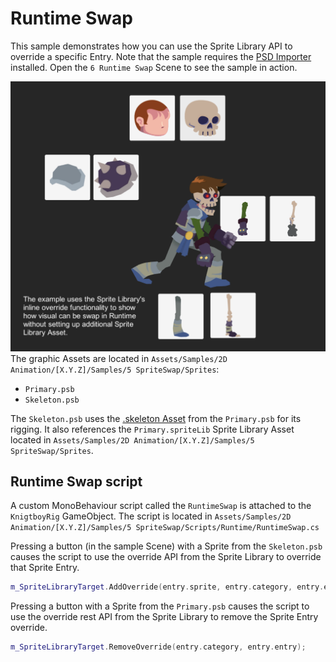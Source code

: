 # Runtime Swap
This sample demonstrates how you can use the Sprite Library API to override a specific Entry. Note that the sample requires the [PSD Importer](https://docs.unity3d.com/Packages/com.unity.2d.psdimporter@latest) installed. Open the `6 Runtime Swap` Scene to see the sample in action.

![](images/2D-animation-samples-runtimeswap.png)
The graphic Assets are located in `Assets/Samples/2D Animation/[X.Y.Z]/Samples/5 SpriteSwap/Sprites`:

- `Primary.psb`
- `Skeleton.psb`

The `Skeleton.psb` uses the [.skeleton Asset](https://docs.unity3d.com/Packages/com.unity.2d.psdimporter@latest/index.html?subfolder=/manual/PSD-importer-properties.html%23main-skeleton) from the `Primary.psb` for its rigging. It also references the `Primary.spriteLib` Sprite Library Asset located in `Assets/Samples/2D Animation/[X.Y.Z]/Samples/5 SpriteSwap/Sprites`.

## Runtime Swap script
A custom MonoBehaviour script called the `RuntimeSwap` is attached to the `KnigtboyRig` GameObject. The script is located in `Assets/Samples/2D Animation/[X.Y.Z]/Samples/5 SpriteSwap/Scripts/Runtime/RuntimeSwap.cs`

Pressing a button (in the sample Scene) with a Sprite from the `Skeleton.psb` causes the script to use the override API from the Sprite Library to override that Sprite Entry.

```c++
m_SpriteLibraryTarget.AddOverride(entry.sprite, entry.category, entry.entry);
```

Pressing a button with a Sprite from the `Primary.psb` causes the script to use the override rest API from the Sprite Library to remove the Sprite Entry override.

```c++
m_SpriteLibraryTarget.RemoveOverride(entry.category, entry.entry);
```
